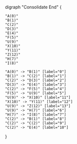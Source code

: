 digraph "Consolidate End" {

    "A(0)"
    "B(1)"
    "C(2)"
    "D(3)"
    "E(4)"
    "F(5)"
    "U(9)"
    "X(10)"
    "Y(11)"
    "Z(12)"
    "H(7)"
    "I(8)"

    "A(0)" -> "B(1)" [label="0"]
    "B(1)" -> "C(2)" [label="1"]
    "C(2)" -> "D(3)" [label="2"]
    "D(3)" -> "E(4)" [label="3"]
    "C(2)" -> "F(5)" [label="4"]
    "F(5)" -> "U(9)" [label="5"]
    "U(9)" -> "X(10)" [label="11"]
    "X(10)" -> "Y(11)" [label="12"]
    "U(9)" -> "Z(12)" [label="13"]
    "U(9)" -> "H(7)" [label="6"]
    "H(7)" -> "I(8)" [label="7"]
    "C(2)" -> "B(1)" [label="8"]
    "C(2)" -> "C(2)" [label="9"]
    "C(2)" -> "E(4)" [label="10"]

}
